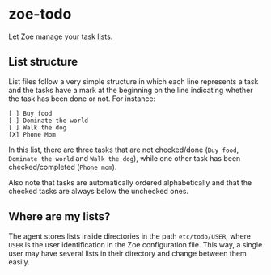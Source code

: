 zoe-todo
========

Let Zoe manage your task lists.

List structure
--------------

List files follow a very simple structure in which each line represents a task and the tasks have a mark at the beginning on the line indicating whether the task has been done or not. For instance:

```
[ ] Buy food
[ ] Dominate the world
[ ] Walk the dog
[X] Phone Mom
```

In this list, there are three tasks that are not checked/done (`Buy food`, `Dominate the world` and `Walk the dog`), while one other task has been checked/completed (`Phone mom`).

Also note that tasks are automatically ordered alphabetically and that the checked tasks are always below the unchecked ones.

Where are my lists?
-------------------

The agent stores lists inside directories in the path `etc/todo/USER`, where `USER` is the user identification in the Zoe configuration file. This way, a single user may have several lists in their directory and change between them easily.


